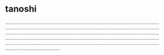 # tanoshi
........................................................................................................................................................................................................................................................................................................................................................................................................................................................................................................................................................................................................................................................................................